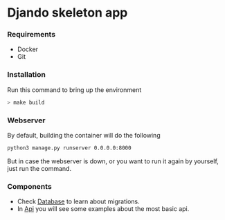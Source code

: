 Djando skeleton app
========

### Requirements
- Docker
- Git

### Installation

Run this command to bring up the environment

```bash
> make build
```
### Webserver

By default, building the container will do the following

```bash
python3 manage.py runserver 0.0.0.0:8000
```

But in case the webserver is down, or you want to run it again by yourself,
just run the command.

### Components

- Check [Database](./docs/database.md) to learn about migrations.
- In [Api](./docs/api.md) you will see some examples about the most basic api.
